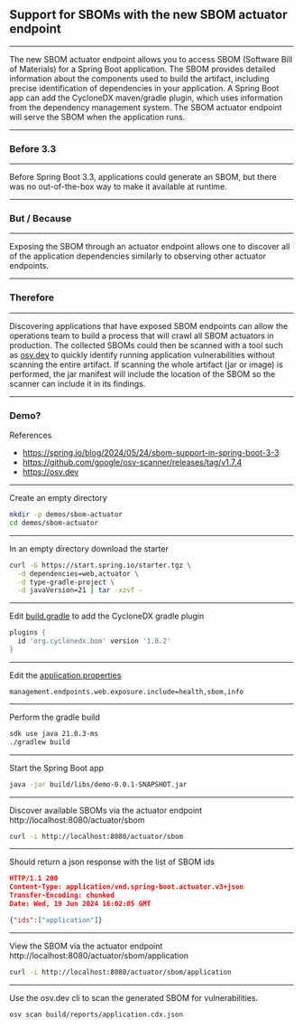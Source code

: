 ## Support for SBOMs with the new SBOM actuator endpoint

---
The new SBOM actuator endpoint allows you to access SBOM (Software Bill of Materials) for a Spring Boot application. The SBOM provides detailed information about the components used to build the artifact, including precise identification of dependencies in your application. A Spring Boot app can add the CycloneDX maven/gradle plugin, which uses information from the dependency management system. The SBOM actuator endpoint will serve the SBOM when the application runs.

---

### Before 3.3

---

Before Spring Boot 3.3, applications could generate an SBOM, but there was no out-of-the-box way to make it available at runtime.

---

### But / Because

---

Exposing the SBOM through an actuator endpoint allows one to discover all of the application dependencies similarly to observing other actuator endpoints.

---

### Therefore

---

Discovering applications that have exposed SBOM endpoints can allow the operations team to build a process that will crawl all SBOM actuators in production. The collected SBOMs could then be scanned with a tool such as [osv.dev](https://osv.dev/) to quickly identify running application vulnerabilities without scanning the entire artifact. If scanning the whole artifact (jar or image) is performed, the jar manifest will include the location of the SBOM so the scanner can include it in its findings.

---

### Demo?

References
- https://spring.io/blog/2024/05/24/sbom-support-in-spring-boot-3-3
- https://github.com/google/osv-scanner/releases/tag/v1.7.4
- https://osv.dev

---

Create an empty directory

```bash
mkdir -p demos/sbom-actuator
cd demos/sbom-actuator
```

---

In an empty directory download the starter

```bash
curl -G https://start.spring.io/starter.tgz \
  -d dependencies=web,actuator \
  -d type-gradle-project \
  -d javaVersion=21 | tar -xzvf -
```

---

Edit [build.gradle](../../demos/sbom-actuator/build.gradle) to add the CycloneDX gradle plugin

```groovy
plugins {
  id 'org.cyclonedx.bom' version '1.8.2'
}
```

---

Edit the [application.properties](../../demos/sbom-actuator/src/main/resources/application.properties)

```properties
management.endpoints.web.exposure.include=health,sbom,info
```

---

Perform the gradle build

```bash
sdk use java 21.0.3-ms
./gradlew build
```

---

Start the Spring Boot app

```bash
java -jar build/libs/demo-0.0.1-SNAPSHOT.jar
```

---

Discover available SBOMs via the actuator endpoint http://localhost:8080/actuator/sbom

```bash
curl -i http://localhost:8080/actuator/sbom
```

---

Should return a json response with the list of SBOM ids

```json
HTTP/1.1 200 
Content-Type: application/vnd.spring-boot.actuator.v3+json
Transfer-Encoding: chunked
Date: Wed, 19 Jun 2024 16:02:05 GMT

{"ids":["application"]}
```

---

View the SBOM via the actuator endpoint http://localhost:8080/actuator/sbom/application

```bash
curl -i http://localhost:8080/actuator/sbom/application
```

---

Use the osv.dev cli to scan the generated SBOM for vulnerabilities.

```bash
osv scan build/reports/application.cdx.json
```